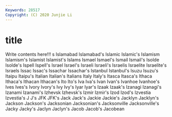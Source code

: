 ```yaml
---
Keywords: 28517
Copyright: (C) 2020 Junjie Li
---
```


# title

Write contents here!!!
s 
Islamabad 
Islamabad's 
Islamic 
Islamic's 
Islamism 
Islamism's 
Islamist 
Islamist's 
Islams
Ismael 
Ismael's 
Ismail 
Ismail's 
Isolde 
Isolde's 
Ispell 
Ispell's 
Israel 
Israel's
Israeli 
Israeli's 
Israelis 
Israelite 
Israelite's 
Israels 
Issac 
Issac's 
Issachar 
Issachar's
Istanbul 
Istanbul's 
Isuzu 
Isuzu's 
Itaipu 
Itaipu's 
Italian 
Italian's 
Italians 
Italy
Italy's 
Itasca 
Itasca's 
Ithaca 
Ithaca's 
Ithacan 
Ithacan's 
Ito 
Ito's 
Iva
Iva's 
Ivan 
Ivan's 
Ivanhoe 
Ivanhoe's 
Ives 
Ives's 
Ivory 
Ivory's 
Ivy
Ivy's 
Iyar 
Iyar's 
Izaak 
Izaak's 
Izanagi 
Izanagi's 
Izanami 
Izanami's 
Izhevsk
Izhevsk's 
Izmir 
Izmir's 
Izod 
Izod's 
Izvestia 
Izvestia's 
J 
J's 
JFK
JFK's 
Jack 
Jack's 
Jackie 
Jackie's 
Jacklyn 
Jacklyn's 
Jackson 
Jackson's 
Jacksonian
Jacksonian's 
Jacksonville 
Jacksonville's 
Jacky 
Jacky's 
Jaclyn 
Jaclyn's 
Jacob 
Jacob's 
Jacobean
